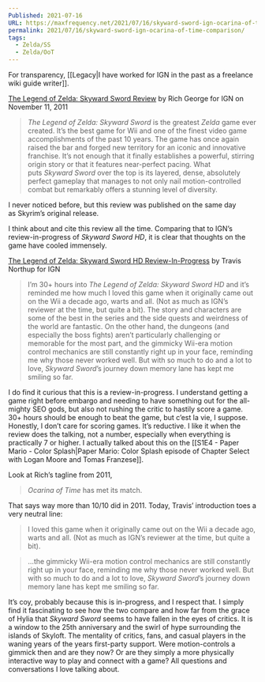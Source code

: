 ```yaml
---
Published: 2021-07-16
URL: https://maxfrequency.net/2021/07/16/skyward-sword-ign-ocarina-of-time-comparison/
permalink: 2021/07/16/skyward-sword-ign-ocarina-of-time-comparison/
tags:
  - Zelda/SS
  - Zelda/OoT
---
```

For transparency, [[Legacy|I have worked for IGN in the past as a freelance wiki guide writer]].  

[The Legend of Zelda: Skyward Sword Review](https://www.ign.com/articles/2011/11/11/the-legend-of-zelda-skyward-sword-review) by Rich George for IGN on November 11, 2011  

> *The Legend of Zelda: Skyward Sword* is the greatest *Zelda* game ever created. It’s the best game for Wii and one of the finest video game accomplishments of the past 10 years. The game has once again raised the bar and forged new territory for an iconic and innovative franchise. It’s not enough that it finally establishes a powerful, stirring origin story or that it features near-perfect pacing. What puts *Skyward Sword* over the top is its layered, dense, absolutely perfect gameplay that manages to not only nail motion-controlled combat but remarkably offers a stunning level of diversity.  

I never noticed before, but this review was published on the same day as Skyrim’s original release.  

I think about and cite this review all the time. Comparing that to IGN’s review-in-progress of *Skyward Sword HD*, it is clear that thoughts on the game have cooled immensely.  

[The Legend of Zelda: Skyward Sword HD Review-In-Progress](https://www.ign.com/articles/the-legend-of-zelda-skyward-sword-hd-review) by Travis Northup for IGN  

> I’m 30+ hours into *The Legend of Zelda: Skyward Sword HD* and it’s reminded me how much I loved this game when it originally came out on the Wii a decade ago, warts and all. (Not as much as IGN’s reviewer at the time, but quite a bit). The story and characters are some of the best in the series and the side quests and weirdness of the world are fantastic. On the other hand, the dungeons (and especially the boss fights) aren’t particularly challenging or memorable for the most part, and the gimmicky Wii-era motion control mechanics are still constantly right up in your face, reminding me why those never worked well. But with so much to do and a lot to love, *Skyward Sword*’s journey down memory lane has kept me smiling so far.  

I do find it curious that this is a review-in-progress. I understand getting a game right before embargo and needing to have something out for the all-mighty SEO gods, but also not rushing the critic to hastily score a game. 30+ hours should be enough to beat the game, but c’est la vie, I suppose.  
Honestly, I don’t care for scoring games. It’s reductive. I like it when the review does the talking, not a number, especially when everything is practically 7 or higher. I actually talked about this on the [[S1E4 - Paper Mario - Color Splash|Paper Mario: Color Splash episode of Chapter Select with Logan Moore and Tomas Franzese]].  

Look at Rich’s tagline from 2011,  

> *Ocarina of Time* has met its match.  

That says way more than 10/10 did in 2011. Today, Travis’ introduction toes a very neutral line:  

> I loved this game when it originally came out on the Wii a decade ago, warts and all. (Not as much as IGN’s reviewer at the time, but quite a bit).  

> …the gimmicky Wii-era motion control mechanics are still constantly right up in your face, reminding me why those never worked well. But with so much to do and a lot to love, *Skyward Sword*’s journey down memory lane has kept me smiling so far.  

It’s coy, probably because this is in-progress, and I respect that. I simply find it fascinating to see how the two compare and how far from the grace of Hylia that *Skyward Sword* seems to have fallen in the eyes of critics. It is a window to the 25th anniversary and the swirl of hype surrounding the islands of Skyloft. The mentality of critics, fans, and casual players in the waning years of the years first-party support. Were motion-controls a gimmick then and are they now? Or are they simply a more physically interactive way to play and connect with a game? All questions and conversations I love talking about.
